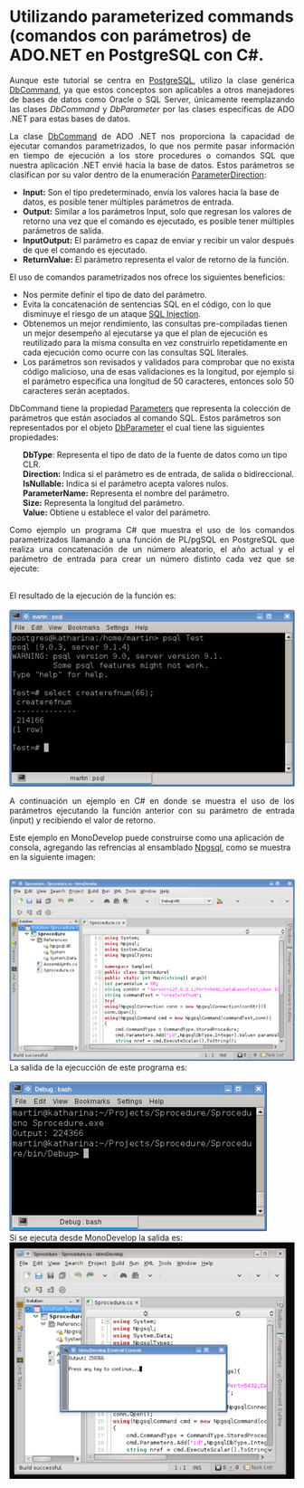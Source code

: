 # Utilizando parameterized commands (comandos con parámetros) de ADO.NET en PostgreSQL con C#.

<p align="justify">
Aunque este tutorial se centra en <a href="http://www.postgresql.org/">PostgreSQL</a>, utilizo la clase genérica <a href="http://msdn.microsoft.com/en-us/library/system.data.common.dbcommand.aspx">DbCommand</a>, ya que estos conceptos son aplicables a otros manejadores de bases de datos como Oracle o SQL Server, únicamente reemplazando las clases <i>DbCommand</i> y <i>DbParameter</i> por las clases específicas de ADO .NET para estas bases de datos.
</p>
<p align="justify">La clase <a href="http://msdn.microsoft.com/en-us/library/system.data.common.dbcommand.aspx">DbCommand</a> de ADO .NET nos proporciona la capacidad de ejecutar comandos parametrizados, lo que nos permite pasar información en tiempo de ejecución a los store procedures o comandos SQL que nuestra aplicación .NET envié hacia la base de datos.
Estos parámetros  se clasifican por su valor dentro de la enumeración <a href="http://msdn.microsoft.com/en-us/library/system.data.parameterdirection.aspx">ParameterDirection</a>:
<ul>
	<li><b>Input:</b> Son el tipo predeterminado,  envía los valores hacia la base de datos, es posible tener múltiples parámetros de entrada.</li>
	<li><b>Output:</b> Similar a los parámetros Input, solo que regresan los valores de retorno una vez que el comando es ejecutado, es posible tener múltiples parámetros de salida.</li>
	<li><b>InputOutput:</b> El parámetro es capaz de enviar y recibir un valor después de que el comando es ejecutado.</li>
	<li><b>ReturnValue:</b> El parámetro representa el valor de retorno de la función.</li>
</ul>
</p>
<p align="justify">
El uso de comandos parametrizados nos ofrece los siguientes beneficios:
<ul>
	<li>Nos permite definir el tipo de dato del parámetro.</li>
	<li>Evita la concatenación de sentencias SQL en el código, con lo que disminuye el riesgo de un ataque <a href="http://en.wikipedia.org/wiki/SQL_injection"> SQL Injection</a>.</li>
	<li>Obtenemos un mejor rendimiento, las consultas pre-compiladas tienen un mejor desempeño al ejecutarse ya que el plan de ejecución es reutilizado para la misma consulta en vez construirlo repetidamente en cada ejecución como ocurre con las consultas SQL literales.</li>
	<li>Los parámetros son revisados y validados para comprobar que no exista código malicioso, una de esas validaciones es la longitud, por ejemplo si el parámetro especifica una longitud de 50 caracteres, entonces solo 50 caracteres serán aceptados.</li>
</ul>
DbCommand tiene la propiedad <a href="http://msdn.microsoft.com/en-us/library/system.data.common.dbcommand.parameters.aspx">Parameters</a> que representa la colección de parámetros que están asociados al comando SQL. Estos parámetros son representados por el objeto <a href="http://msdn.microsoft.com/en-us/library/system.data.common.dbparameter.aspx">DbParameter</a> el cual tiene las siguientes propiedades:
<ul>
	<b>DbType</b>: Representa el tipo de dato de la fuente de datos como un tipo CLR.<br />
	<b>Direction:</b> Indica si el parámetro es de entrada, de salida o bidireccional.<br />
	<b>IsNullable:</b> Indica si el parámetro acepta valores nulos.<br />
	<b>ParameterName:</b> Representa el nombre del parámetro.<br />
	<b>Size:</b> Representa la longitud del parámetro.<br />
	<b>Value:</b> Obtiene u establece el valor del parámetro.
</ul>
</p>
<p align="justify">Como ejemplo un programa C# que muestra el uso de los comandos parametrizados llamando a una función de PL/pgSQL en PostgreSQL que realiza una concatenación de un número aleatorio, el año actual y el parámetro de entrada para crear un número distinto cada vez que se ejecute:
</p>
<br /><div>El resultado de la ejecución de la función es:</div><br />
<div>
<IMG src="images/sp1.png" border="0">
</div>
<p align="justify">A continuación un ejemplo en C# en donde se muestra el uso de los parámetros ejecutando la función anterior con su parámetro de entrada (input) y recibiendo el valor de retorno.</p>
<p>Este ejemplo en MonoDevelop puede construirse como una aplicación de consola, agregando las refrencias al ensamblado <a href="http://npgsql.projects.postgresql.org/">Npgsql</a>, como se muestra en la siguiente imagen:</p><br />
<div>
<IMG src="images/sp2.png" border="0">
</div>
<div>La salida de la ejecucción de este programa es:</div><br />
<div>
<IMG src="images/sp3.png" border="0">
</div>
<div>Si se ejecuta desde MonoDevelop la salida es:</div>
<div>
<IMG src="images/sp4.png" border="0">
</div>
